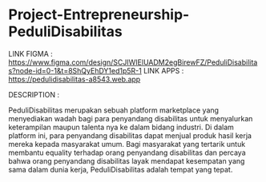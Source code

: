 # Project-Entrepreneurship-PeduliDisabilitas

LINK FIGMA : https://www.figma.com/design/SCJIWIElUADM2egBirewFZ/PeduliDisabilitas?node-id=0-1&t=8ShQyEhDY1ed1p5R-1
LINK APPS : https://pedulidisabilitas-a8543.web.app

DESCRIPTION :

PeduliDisabilitas merupakan sebuah platform marketplace yang menyediakan wadah bagi para penyandang disabilitas untuk menyalurkan keterampilan maupun talenta nya ke dalam bidang industri. 
Di dalam platform ini, para penyandang disabilitas dapat menjual produk hasil kerja mereka kepada masyarakat umum. Bagi masyarakat yang tertarik untuk membantu equality terhadap orang penyandang disabilitas 
dan percaya bahwa orang penyandang disabilitas layak mendapat kesempatan yang sama dalam dunia kerja, PeduliDisabilitas adalah tempat yang tepat.
